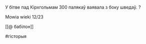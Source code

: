 

У бітве пад Кірхгольмам 300 палякаў ваявала з боку шведаў. ?

Mowia wieki 12/23

[[@ бабілон]]

#гісторыя